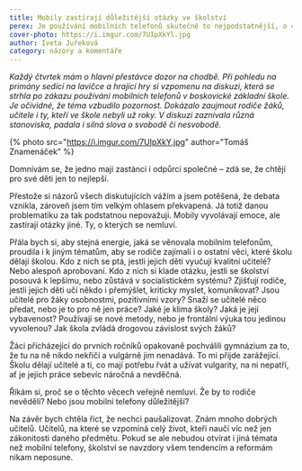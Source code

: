 ```yaml
---
title: Mobily zastírají důležitější otázky ve školství
perex: Je používání mobilních telefonů skutečně to nejpodstatnější, o co bychom se měli v našem školství zajímat? Nebo za tím zůstávají skryty daleko důležitější otázky?
cover-photo: https://i.imgur.com/7UIpXkYl.jpg
author: Iveta Juřeková
category: názory a komentáře
---
```


*Každý čtvrtek mám o hlavní přestávce dozor na chodbě. Při pohledu na primány sedící na lavičce a hrající hry si vzpomenu na diskuzi, která se strhla po zákazu používání mobilních telefonů v boskovické základní škole. Je očividné, že téma vzbudilo pozornost. Dokázalo zaujmout rodiče žáků, učitele i ty, kteří ve škole nebyli už roky. V diskuzi zaznívala různá stanoviska, padala i silná slova o svobodě či nesvobodě.*

{% photo src="https://i.imgur.com/7UIpXkY.jpg" author="Tomáš Znamenáček" %}

Domnívám se, že jedno mají zastánci i odpůrci společné – zdá se, že chtějí pro své děti jen to nejlepší.

Přestože si názorů všech diskutujících vážím a jsem potěšená, že debata vznikla, zároveň jsem tím velkým ohlasem překvapená. Já totiž danou problematiku za tak podstatnou nepovažuji. Mobily vyvolávají emoce, ale zastírají otázky jiné. Ty, o kterých se nemluví.

Přála bych si, aby stejná energie, jaká se věnovala mobilním telefonům, proudila i k jiným tématům, aby se rodiče zajímali i o ostatní věci, které školu dělají školou. Kdo z nich se ptá, jestli jejich děti vyučují kvalitní učitelé? Nebo alespoň aprobovaní. Kdo z nich si klade otázku, jestli se školství posouvá k lepšímu, nebo zůstává v socialistickém systému? Zjišťují rodiče, jestli jejich děti učí někdo i přemýšlet, kriticky myslet, komunikovat? Jsou učitelé pro žáky osobnostmi, pozitivními vzory? Snaží se učitelé něco předat, nebo je to pro ně jen práce? Jaké je klima školy? Jaká je její vybavenost? Používají se nové metody, nebo je frontální výuka tou jedinou vyvolenou? Jak škola zvládá drogovou závislost svých žáků?

Žáci přicházející do prvních ročníků opakovaně pochválili gymnázium za to, že tu na ně nikdo nekřičí a vulgárně jim nenadává. To mi přijde zarážející. Školu dělají učitelé a ti, co mají potřebu řvát a užívat vulgarity, na ni nepatří, ať je jejich práce sebevíc náročná a nevděčná.

Říkám si, proč se o těchto věcech veřejně nemluví. Že by to rodiče nevěděli? Nebo jsou mobilní telefony důležitější?

Na závěr bych chtěla říct, že nechci paušalizovat. Znám mnoho dobrých učitelů. Učitelů, na které se vzpomíná celý život, kteří naučí víc než jen zákonitosti daného předmětu. Pokud se ale nebudou otvírat i jiná témata než mobilní telefony, školství se navzdory všem tendencím a reformám nikam neposune.
